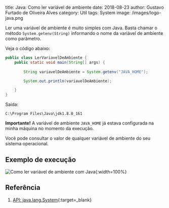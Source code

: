 title: Java: Como ler variável de ambiente
date: 2018-08-23
author: Gustavo Furtado de Oliveira Alves
category: Util
tags: System
image: /images/logo-java.png

Ler uma variável de ambiente é muito simples com Java.
Basta chamar o método `System.getenv(String)` informando o nome da variável de ambiente como parâmetro.

Veja o código abaixo:

```java
public class LerVariavelDeAmbiente {
    public static void main(String[] args) {
        
        String variavelDeAmbiente = System.getenv("JAVA_HOME");

        System.out.println(variavelDeAmbiente);

    }
}
```

Saída:

```
C:\Program Files\Java\jdk1.8.0_161
```

**Importante!** A variável de ambiente `JAVA_HOME` já estava configurada na minha máquina no momento da execução.

Você pode consultar o valor de qualquer variável de ambiente do seu sistema operacional.

## Exemplo de execução

![Como ler variável de ambiente com Java](/images/ler-variavel-de-ambiente.gif){:width=100%}

## Referência

1. [API: java.lang.System](https://docs.oracle.com/javase/8/docs/api/java/lang/System.html){:target=\_blank}